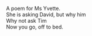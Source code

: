 A poem for Ms Yvette.  
She is asking David, but why him  
Why not ask Tim  
Now you go, off to bed.